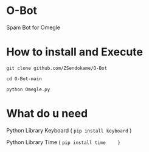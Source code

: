 # O-Bot

Spam Bot for Omegle


# How to install and Execute

```
git clone github.com/ZSendokame/O-Bot

cd O-Bot-main

python Omegle.py

```

# What do u need

Python
Library Keyboard ( ```pip install keyboard``` )

Python
Library Time     ( ```pip install time    ``` )
